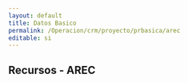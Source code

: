 ```yaml
---
layout: default
title: Datos Basico
permalink: /Operacion/crm/proyecto/prbasica/arec
editable: si
---
```


## Recursos - AREC




